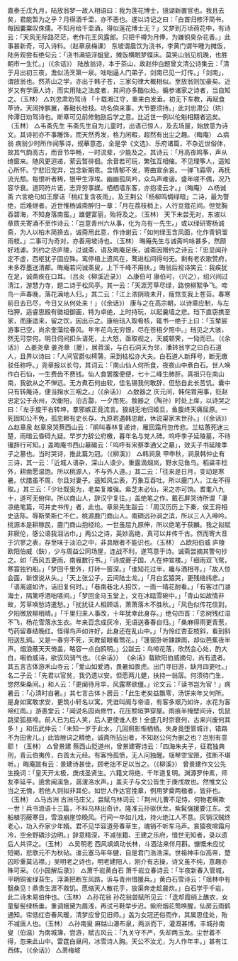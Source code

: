 <!-- { "loadSidebar": true } -->
嘉泰壬戊九月，陆放翁梦一故人相语曰：我为莲花博士，镜湖新置官也。我且去矣，君能暂为之乎？月得酒千壶，亦不恶也。遂以诗记之曰：「白首归修汗简书，每因囊粟叹侏儒。不知月给千壶酒，得似莲花博士无？」又梦到万顷荷花中，有诗云：「天风无际路茫茫，老作花王风露郎。只把千樽为月俸，为嫌铜臭杂花香。」此事甚新奇，可入诗料。（赵章泉梅课）
东坡谓晨饮为浇书，李黄门谓午睡为摊饭，陆务观尝有绝句云：「浇书满挹浮蛆瓮，摊饭横眠梦蝶床。莫笑山翁见机晚，也胜朝市一生忙。」（《余话》）
陆放翁诗，本于茶山，故赵仲白题曾文清公诗集云：「清于月出初三夜，澹似汤烹第一泉。咄咄逼人门弟子，剑南已见一灯传。」「剑南」，谓放翁也。然茶山之学，亦出于韩子苍，三家句律大概相似。至放翁则加豪矣。近岁又有学唐人诗，而实用陆之法度者，其间亦多酷似处。徧参诸家之诗者，当自知之。（玉林）
△刘忠肃劝驾诗
「十载湘江守，重来白发垂。初无下车教，再赋食苹诗。天阔抟鹏翼，春融长桂枝。功名倘来事，大节要须持。」此刘忠肃公（珙）帅潭日劝驾诗也。断章可见前修勉励后学之意。比近世一例以伦魁相期者远矣。（玉林）
△韦斋先生
韦斋先生自为儿童时，出语已惊人，及去场屋，始放意为诗文。其诗初亦不事雕饰，而天然秀发，格力闲暇，超然有出尘之趣。（晦庵）
△病翁
病翁少时所作闻筝诗，规摹意态，全是学《文选》、乐府诸篇，不杂近世俗体，故其气韵高古，而音节华畅，一时流辈，少能及之。其诗云：「月高夜鸣筝，声从绮窗来。随风更迢递，萦云暂徘徊。余音若可玩，繁弦互相催。不见理筝人，遥知心所怀。宁悲旧宠弃，岂念新期乖。含情郁不发，寄曲宣余哀。一弹飞霜零，再抚流光颓。每恨听者稀，银甲生浮埃。幽幽孤凤吟，众鸟声难谐。盛年嗟不偶，况乃容华衰。道同符片诺，志异劳事媒。栖栖墙东客，亦抱凌云才。」（晦庵）
△杨诚斋
六言绝句如王摩诘「桃红复含夜雨」，及王荆公「杨柳鸣蜩绿暗」二诗，最为警绝，后难继者。近世惟杨诚斋醉归一章：「月在荔枝梢上，人行豆蔻花间。但觉胸吞碧海，不知身落南蛮。」雄健富丽，殆将及之。（玉林）
天下未尝无对，东坡以章质夫寄酒不至作诗云：「岂意青州六从事，化为乌有一先生。」或以绿研寄杨诚斋，为人以柏木简换去，诚斋用此意，作诗谢云：「如何绿玉含风面，化作青铜溜雨枝。」二事可为奇对，亦善用坡诗也。（玉林）
晦庵先生与诚斋吟咏甚多，然颇好戏谑。刘约之丞庐陵，过诚斋，语及晦庵足疾，诚斋因赠约之诗云：「忠显闻孙定不虚，西枢犹子固应殊。鸾停梧上遗风在，鹜进松间得句无。剩有老农歌赞府，未多荐墨送清都。晦庵若问诚斋叟，上下千峰不用扶。」晦翁后视诗笑云：我疾犹在足，诚斋疾在口耳。（吕炎《柳溪近录》）
△康伯可
康伯可，（兴之），绍兴间过清江，游慧力寺，题二诗于松风亭。其一云：「天涯芳草尽绿，路傍柳絮争飞。啼鸟一声春晚，落花满地人归。」其二云：「江上浓阴晓未开，瘦筇支我上苍苔。春寒前日去已尽，今日又从何处来！」（《余话》）
康与之在高宗朝，以诗章应制，与左珰狎，适睿思殿有徽祖御画，特为卓绝，上时持玩，以起羹墙之悲。珰下直窃携至家，而康适来，留之饮，因出示之。康绐珰入取肴核，辄书一绝于上曰：「玉辇宸游事已空，尚余奎藻绘春风。年年花鸟无穷恨，尽在苍梧夕照中。」珰见之大骇，然无可奈何。明日伺间扣头请死，上大怒，亟取视之，天威顿霁，一恸而已。（《余话》）
△姜尧章
姜尧章（夔），居苕溪，与白石洞天为邻，潘转翁字之曰白石道人，且畀以诗曰：「人间官爵似樗蒲，采到枯松亦大夫。白石道人新拜号，断无缴驳任称呼。」尧章报以长句，其词云：「南山仙人何所食，夜夜山中煮白石。世人唤作白石仙，一生费齿不费钱。仙人食罢腹便便，七十二峰生肺肝。真祖只在南山南，我欲从之不惮远。无方煮石何由软，佳名锡我何敢辞，但愁自此长苦饥。囊中只有转庵诗，便当掬水三咽之。」（《余话》）
△敖器之
庆元间，韩侘胄用事，贬赵忠定公于永州，次衡阳，泊古酃，一夕而死。敖器之（陶孙）时处上庠，以诗哭之曰：「左手旋干右转坤，羣邪嫉正竟流言。狼胡无地归姬旦，鱼腹终天痛屈原。一死固知公不免，孤忠赖有史长存。九原若遇韩忠献，休说渠家末世孙。」（《余话》）
△赵章泉
赵章泉哭蔡西山云：「鹃叫春林复递诗，雁回霜月忽传悲。兰枯蕙死迷三楚，雨暗云昏碍九疑。早岁力辞公府檄，暮年名与党人碑。呜呼季子延陵墓，不待镵辞行可知。」盖晦庵书西山墓碣云：「呜呼有宋蔡季通父之墓」，效夫子书延陵季子之墓也。当时哭诗，推此篇为冠。（《柳溪》）
△韩涧泉
甲申秋，涧泉韩仲止有三诗，其一云：「近城人语杂，深山人语少。重露滴烟岚，野水见鱼鸟。稻粱丰稔外，耕凿愿温饱。所以桃源人，不与外人道。」其二云：「往来是日月，变动是寒暑。伏腊虽不周，尔且对妻子。遥知风尘表，万象互吞吐。所以鹿门人，江左不得取。」其三云：「少壮既奚为，老矣复难强。紫芝未必仙，采之亦可饷。耆耄八九十，道可无俯仰。所以商山人，辞汉宁复往。」盖绝笔之作。戴石屏哭诗所谓「凄凉绝笔篇，可并史书传」者，此也。章泉先生跋云：「周汉历历上下秦，侯王将相史迭陈。辱斯荣斯仁不仁，桃源鹿门商山人。南磵远孙涧之滨，所以三人入呻吟。桃源本是耕稼民，鹿门商山抱经纶。一世虽屈九原伸，所以绝笔于获麟。我之拟赋非厥伦，感公语我泪沾巾。」两公之诗，英妙高绝，真可以并传千古。然而寄大音于泬寥之表，存至味于淡泊之中，非具眼者不能识也。（玉林）
△欧阳伯威
庐陵欧阳伯威（鈇），少与周益公同场屋，连战不利，遂笃意于诗。诚斋尝摘其警句抄之。如「西风五更雨，南雁数行书。」「诗成夔子国，人在仲宣楼。」「细雨双飞鹭，寒蓑独钓船。」「梦回千里外，灯转一窗深。」「谁知花过半，纔与酒相寻。」「故人惊会面，新恨说从头。」「天上张公子，云间陆士龙。」「月白玄猿哭，更残络纬悲。」「语离遽如许，话旧复何时。」「巷南巷北人招饮，一雨一晴花耐看。」「有客过门湖海士，隔篱呼酒咄嗟间。」「梦回金马玉堂上，文在冰瓯雪碗中。」「青山如故情非故，芳草唤愁诗遣愁。」「扰扰征人相顾话，萧萧落木不胜秋。」「风色似传花信到，夕阳微放柳梢晴。」「千里归来人事改，十年犹幸此身存。」绝句四首：「恋树残红湿不飞，杨花雪落水生衣。年来百念成灰冷，无语送春春自归。」「桑麻得雨更青葱，芍药留春结晚红。怪得鸟声如许好，此身还在乱山中。」「为怜红杏亚枝斜，看到斜阳送乱鸦。又是一春穷不死，天教留眼看莺花。」「篷窗卧听踈踈雨，却似芭蕉夜半声。烟浪蔽天天倚盖，略容一点白鸥明。」公跋云：鸟啼花落，欣然会心处，酌大白，咽伯威诗，欲驭风骑气也。（《余话》）
《余话》载欧阳伯威摘句，尚有遗者。其五言古体游禾山寺云：「爱山如爱酒，畏暑如畏虎。出门寻旧游，缺月四更吐。」名二子云：「先君以官贫，我仍遗以安。但愿两儿健，扶持一翁孱。何须待门生，悠然柴桑间。」和人云：「更阑待月华，风露寒欲僵。」论文云：「读书岂为官！」病暑云：「心清时自暑。」其七言古体卜居云：「此生老矣益飘零，汤饼来年又何所。是身如寓敢求安，更筑小轩名以寓。凭谁叫阍与帝语，有客多艰乃如许，水花为客啼红雨。」游愚堂云：「闻说名园尚修竹，花压颓垣笋穿屋。雨痕半掩壁间诗，饥鼠跳梁狐昼啼。前人已为后人笑，后人更使谁人悲！全盛几时奈衰何，古来兴废何其多！」和伍武仲云：「未知一岁于此水，几回照影惭栖栖。失身竟堕管城计，错路不为田舍儿。」此皆脞词之精绝，诚斋所拈出者，不知赵公何为删之也？岂别有意耶！（玉林）
△曾景建
蔡西山贬道州，曾景建寄诗云：「四海朱夫子，征君独典刑，青云伯夷传，白首太元经。有客怜孤愤，无人问独醒。瑶琴空宝匣，弦断不堪听。」晦庵跋有云：景建诗甚佳，顾老拙不足以当之。（《柳溪》）
曾景建作文公先生挽词：「皇天开太极，庚戌圣贤生。六籍文将绝，千年道复明。渊源罗仲素，师友李延平。遶舍闽溪急，潺湲洛水声。」盖夫子与文公皆生于庚戌故也。然惟文公当之无愧，若他人则拟非其伦。如世人作达官挽章，例用梦奠两楹者，皆非也。（玉林）
△马古洲
古洲马庄父，尝赋乌林词云：「荆州儿曹不足恃，何物老瞒欺一世！兵书浪语十三篇，不料乌林出奇计。隆准云孙驱伏龙，紫髯强援要江东。戈船植羽蔽寒日，雪浪崩崖惊晚风。行间一卒如儿戏，持火绝江人不意。灰销汉贼终老心，功入乔家少年婿。君不见华容道旁春草生，魂销不听车马声。哀猿夜啼霜月冷，空余野磷沙边明。」辞意精深，不减张籍、王建之乐府，惜世无知者，录以遗后人共评之。（玉林）
△吴明老
西风飒飒动长林，斗酒沽来伴月斟。慷慨未应忧短褐，悲歌元不为秋砧。谁云塞马年年健，自是君门浩浩深。世祖神丰似高帝，楚囚珍重莫沾襟。」吴明老之诗也，明老建阳人，刚介有志操，诗文虽不纯，意趣亦殊可采。（《小园解后录》）
△萧千岩黄白石
萧千岩立春诗云：「半夜新春入管城，平明铜雀绿苔生。浮澌把断东风路，诉与青州借援兵。」黄白石雪诗云：「瑶林中有翳桑见！鼎贵生涯不救饥。愿缩天人散花手，放渠奔走趁晨炊。」白石学于千岩，此二诗未易伯仲也。（玉林）
△孙花翁
孙花翁尝赋所见云：「迭却霞绡上醮衣，女童髽髻绿杨垂。重调蛾黛为眉浅，再试弓鞋举步迟。紫府烟花莺唤醒，仙房云雨鹤通知。帘低红杏春风暖，清梦应曾见旧师。」盖为女冠还俗而作，其属思佳处，殆不减唐人也。（玉林）
△孙南叟
麻姑山瀑布泉，两派而下，灌溉甚博。丰城孙南叟（伯温）为南城簿，尝游，赋古风云：「九关守不严，失却两玉龙。尘世着不得，忽来此山中。雷霆白昼间，冰雪诗人胸。天公不汝尤，为人作年丰。」甚有江西体。（《余话》）
△萧梅坡
